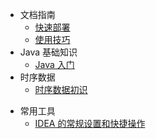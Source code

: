 * 文档指南
  * [快速部署](guide/quick-deploy.md)
  * [使用技巧](guide/use-tips.md)
* Java 基础知识
  * [Java 入门](JavaBase/java-base.md)
* 时序数据
  * [时序数据初识](TimeSeriesData/time-series-data-first-meeting.md)

- 常用工具
  - [IDEA 的常规设置和快捷操作](Tools/idea.md)







